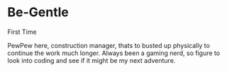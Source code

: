 # Be-Gentle
First Time

PewPew here, construction manager, thats to busted up physically to continue the work much longer. Always been a gaming nerd, so figure to look into coding and see if it might be my next adventure.
